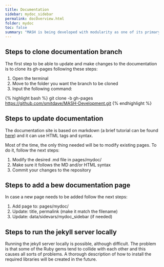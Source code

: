 ```yaml
---
title: Documentation
sidebar: mydoc_sidebar
permalink: docOverview.html
folder: mydoc
toc: false
summary: "MASH is being developed with modularity as one of its primary goals. As such most of the components can be plugged in and out as required for a specific application. The documentation presented here shows a brief description of most of the modules found on the main repository."
---
```


## Steps to clone documentation branch

The first step to be able to update and make changes to the documentation is to clone its gh-pages following these steps:

1. Open the terminal
2. Move to the folder you want the branch to be cloned
3. Input the following command:

{% highlight bash %}
git clone -b gh-pages https://github.com/smitdave/MASH-Development.git
{% endhighlight %}


## Steps to update documentation

The documentation site is based on markdown (a brief tutorial can be found  <a href="https://guides.github.com/features/mastering-markdown/">here</a>) and it can use HTML tags and syntax.

Most of the time, the only thing needed will be to modify existing pages. To do it, follow the next steps:

1. Modify the desired .md file in pages/mydoc/
2. Make sure it follows the MD and/or HTML syntax
3. Commit your changes to the repository

## Steps to add a bew documentation page

In case a new page needs to be added follow the next steps:

1. Add page to: pages/mydoc/
2. Update: title, permalink (make it match the filename)
3. Update: data/sidevars/mydoc_sidebar (if needed)

## Steps to run the jekyll server locally

Running the jekyll server locally is possible, although difficult. The problem is that some of the Ruby gems tend to collide with each other and this causes all sorts of problems. A thorough description of how to install the required libraries will be created in the future.
